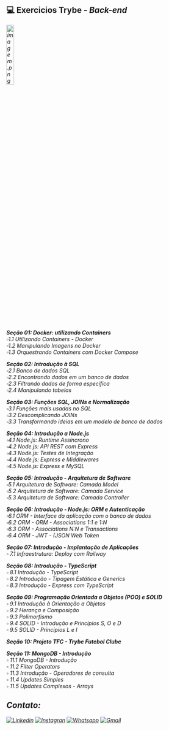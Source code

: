 ## 💻️ Exercicios Trybe - <i>Back-end<i>

<img src="https://media2.giphy.com/media/e6w3i2arfjIoI8hWy0/giphy.gif?cid=ecf05e47zwr41l2zle2hgii85qd0ott15xy1ue058qpqlopt&rid=giphy.gif&ct=g" alt="imagem.png" style="width: 20%;"> <br>

**Seção 01: Docker: utilizando Containers**<br>
 ▫️1.1 Utilizando Containers - Docker<br>
 ▫️1.2 Manipulando Imagens no Docker<br>
 ▫️1.3 Orquestrando Containers com Docker Compose<br>
 
 
 **Seção 02: Introdução à SQL**<br>
 ▫️2.1 Banco de dados SQL<br>
 ▫️2.2 Encontrando dados em um banco de dados<br>
 ▫️2.3 Filtrando dados de forma específica<br>
 ▫️2.4 Manipulando tabelas<br>
 
**Seção 03: Funções SQL, JOINs e Normalização**<br>
 ▫️3.1 Funções mais usadas no SQL<br>
 ▫️3.2 Descomplicando JOINs<br>
 ▫️3.3 Transformando ideias em um modelo de banco de dados<br>
 
 **Seção 04: Introdução a Node.js**<br>
 ▫️4.1 Node.js: Runtime Assíncrono<br>
 ▫️4.2 Node.js: API REST com Express<br>
 ▫️4.3 Node.js: Testes de Integração<br>
 ▫️4.4 Node.js: Express e Middlewares<br>
 ▫️4.5 Node.js: Express e MySQL<br>

 **Seção 05: Introdução - Arquitetura de Software**<br>
  ▫️5.1 Arquitetura de Software: Camada Model<br>
  ▫️5.2 Arquitetura de Software: Camada Service<br>
  ▫️5.3 Arquitetura de Software: Camada Controller<br>

 **Seção 06: Introdução - Node.js: ORM e Autenticação**<br>
  ▫️6.1 ORM - Interface da aplicação com o banco de dados<br>
  ▫️6.2 ORM - ORM - Associations 1:1 e 1:N<br>
  ▫️6.3 ORM - Associations N:N e Transactions<br>
  ▫️6.4 ORM - JWT - (JSON Web Token<br>
 
  **Seção 07: Introdução - Implantação de Aplicações**<br>
  ▫️ 7.1 Infraestrutura: Deploy com Railway<br>
  
  **Seção 08: Introdução - TypeScript**<br>
   ▫️ 8.1 Introdução - TypeScript<br>
   ▫️ 8.2 Introdução - Tipagem Estática e Generics<br>
   ▫️ 8.3 Introdução - Express com TypeScript<br>
   
   **Seção 09: Programação Orientada a Objetos (POO) e SOLID**<br>
   ▫️ 9.1 Introdução à Orientação a Objetos<br>
   ▫️ 9.2  Herança e Composição<br>
   ▫️ 9.3 Polimorfismo<br>
   ▫️ 9.4 SOLID - Introdução e Princípios S, O e D<br>
   ▫️ 9.5  SOLID - Princípios L e I<br>
   
   **Seção 10: Projeto TFC - Trybe Futebol Clube**<br>
   
   **Seção 11: MongoDB - Introdução**<br>
   ▫️ 11.1 MongoDB - Introdução<br>
   ▫️ 11.2 Filter Operators<br>
   ▫️ 11.3 Introdução - Operadores de consulta<br>
   ▫️ 11.4 Updates Simples<br>
   ▫️ 11.5 Updates Complexos - Arrays<br>


## Contato:
[![Linkedin](https://img.shields.io/badge/LinkedIn-0077B5?style=for-the-badge&logo=linkedin&logoColor=white)](https://www.linkedin.com/in/caroline-nunes-devfullstack/)
[![Instagran](https://img.shields.io/badge/Instagram-E4405F?style=for-the-badge&logo=instagram&logoColor=white)](https://www.instagram.com/caarolhn/)
[![Whatsapp](https://img.shields.io/badge/WhatsApp-25D366?style=for-the-badge&logo=whatsapp&logoColor=white)](https://wa.me/48988037114)
[![Gmail](https://img.shields.io/badge/Gmail-D14836?style=for-the-badge&logo=gmail&logoColor=white)](mailto:nunescaroline905@gmail.com)
